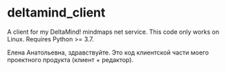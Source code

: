 # deltamind_client
A client for my DeltaMind! mindmaps net service. This code only works on Linux. Requires Python >= 3.7.

Елена Анатольевна, здравствуйте. Это код клиентской части моего проектного продукта (клиент + редактор).
